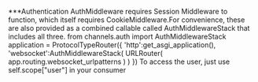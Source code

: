 ***Authentication
AuthMiddleware requires Session Middleware to function, which itself requires CookieMiddleware.For convenience, these are also provided as a combined callable  called AuthMiddlewareStack that includes all three.
from channels.auth import AuthMiddlewareStack
application = ProtocolTypeRouter({
    'http':get_asgi_application(),
    'websocket':AuthMiddlewareStack(
        URLRouter(
            app.routing.websocket_urlpatterns
        )
    )
})
To access the user, just use self.scope["user"] in your consumer